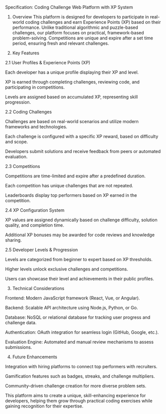 Specification: Coding Challenge Web Platform with XP System

1. Overview
This platform is designed for developers to participate in real-world coding challenges and earn Experience Points (XP) based on their performance. Unlike traditional algorithmic and puzzle-based challenges, our platform focuses on practical, framework-based problem-solving. Competitions are unique and expire after a set time period, ensuring fresh and relevant challenges.

2. Key Features

2.1 User Profiles & Experience Points (XP)

Each developer has a unique profile displaying their XP and level.

XP is earned through completing challenges, reviewing code, and participating in competitions.

Levels are assigned based on accumulated XP, representing skill progression.

2.2 Coding Challenges

Challenges are based on real-world scenarios and utilize modern frameworks and technologies.

Each challenge is configured with a specific XP reward, based on difficulty and scope.

Developers submit solutions and receive feedback from peers or automated evaluation.

2.3 Competitions

Competitions are time-limited and expire after a predefined duration.

Each competition has unique challenges that are not repeated.

Leaderboards display top performers based on XP earned in the competition.

2.4 XP Configuration System

XP values are assigned dynamically based on challenge difficulty, solution quality, and completion time.

Additional XP bonuses may be awarded for code reviews and knowledge sharing.

2.5 Developer Levels & Progression

Levels are categorized from beginner to expert based on XP thresholds.

Higher levels unlock exclusive challenges and competitions.

Users can showcase their level and achievements in their public profiles.

3. Technical Considerations

Frontend: Modern JavaScript framework (React, Vue, or Angular).

Backend: Scalable API architecture using Node.js, Python, or Go.

Database: NoSQL or relational database for tracking user progress and challenge data.

Authentication: OAuth integration for seamless login (GitHub, Google, etc.).

Evaluation Engine: Automated and manual review mechanisms to assess submissions.

4. Future Enhancements

Integration with hiring platforms to connect top performers with recruiters.

Gamification features such as badges, streaks, and challenge multipliers.

Community-driven challenge creation for more diverse problem sets.

This platform aims to create a unique, skill-enhancing experience for developers, helping them grow through practical coding exercises while gaining recognition for their expertise.
